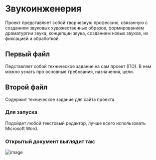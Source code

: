 # Звукоинженерия
Проект представляет собой творческую профессию, связанную с созданием звуковых художественных образов, формированием драматургии звука, концепции звука, созданием новых звуков, их фиксацией и обработкой. 
## Первый файл 
Педставляет собой техническое задание на сам проект (ПО). В нем можно узнать про 
основные требования, назначения, цели.
## Второй файл
Содержит техническое задание для сайта проекта.
### Для запуска
Подойдет любой текстовый редактор, лучше всего использовать Microsoft Word.
### Открытый документ выглядит так:
![image](https://sun9-3.userapi.com/impg/AmqHg3NunMeeVaqCFPkf0t3B5PlF_QYhLr2lKA/DLG9lZYIe_c.jpg?size=1920x1005&quality=96&sign=e3921cfd5464c734918c0184933713cb&type=album "Вид документа")

